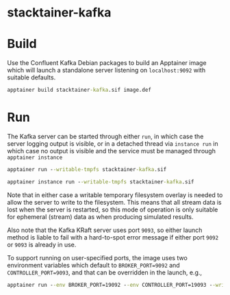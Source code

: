 # stacktainer-kafka

# Build

Use the Confluent Kafka Debian packages to build an Apptainer image which will launch a standalone
server listening on `localhost:9092` with suitable defaults.

```cmd
apptainer build stacktainer-kafka.sif image.def
```

# Run
The Kafka server can be started through either `run`, in which case the server logging output is visible,
or in a detached thread via `instance run` in which case no output is visible and the service must
be managed through `apptainer instance`

```cmd
apptainer run --writable-tmpfs stacktainer-kafka.sif 
```

```cmd
apptainer instance run --writable-tmpfs stacktainer-kafka.sif 
```

Note that in either case a writable temporary filesystem overlay is needed to allow the server to write
to the filesystem. This means that all stream data is lost when the server is restarted, so this mode
of operation is only suitable for ephemeral (stream) data as when producing simulated results.

Also note that the Kafka KRaft server uses port `9093`, so either launch method is liable to fail with
a hard-to-spot error message if either port `9092` or `9093` is already in use.

To support running on user-specified ports, the image uses two environment variables which default to
`BROKER_PORT=9092` and `CONTROLLER_PORT=9093`, and that can be overridden in the launch, e.g.,

```cmd
apptainer run --env BROKER_PORT=19092 --env CONTROLLER_PORT=19093 --writable-tmpfs stacktainer-kafka.sif
```
